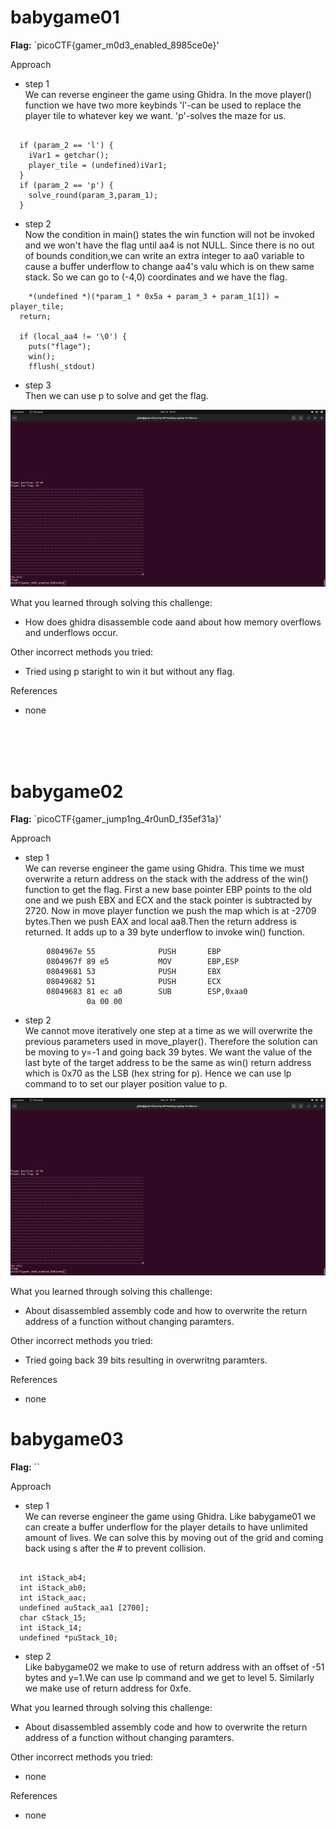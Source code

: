 # babygame01

**Flag:** `picoCTF{gamer_m0d3_enabled_8985ce0e}'


Approach

- step 1<br>
We can reverse engineer the game using Ghidra.
In the move player() function we have two more keybinds
'l'-can be used to replace the player tile to whatever key we want.
'p'-solves the maze for us.

```
  
  if (param_2 == 'l') {
    iVar1 = getchar();
    player_tile = (undefined)iVar1;
  }
  if (param_2 == 'p') {
    solve_round(param_3,param_1);
  }

```

- step 2<br>
Now the condition in main() states the win function will not be invoked and we won't have the flag until aa4 is not NULL.
Since there is no out of bounds condition,we can write an extra integer to aa0 variable to cause a buffer underflow to change aa4's valu which is on thew same stack.
So we can go to (-4,0) coordinates and we have the flag.

```
    *(undefined *)(*param_1 * 0x5a + param_3 + param_1[1]) = player_tile;
  return;

  if (local_aa4 != '\0') {
    puts("flage");
    win();
    fflush(_stdout)

```

- step 3<br>
Then we can use p to solve and get the flag.

![](https://github.com/adityachawla005/cryptonite_taskphase_Aditya/raw/main/TP2/Binary%20Exploitation/picoCTF/assets/b1.png)



What you learned through solving this challenge:
<br>
- How does ghidra disassemble code aand about how memory overflows and underflows occur.


Other incorrect methods you tried:
<br>
- Tried using p staright to win it but without any flag.


References
<br>
- none


<br>
<br>
<br>

# babygame02

**Flag:** `picoCTF{gamer_jump1ng_4r0unD_f35ef31a}'


Approach

- step 1<br>
We can reverse engineer the game using Ghidra.
This time we must overwrite a return address on the stack with the address of the win() function to get the flag.
First a new base pointer EBP points to the old one and we push EBX and ECX and the stack pointer is subtracted by 2720.
Now in move player function we push the map which is at -2709 bytes.Then we push EAX and local aa8.Then the return address is returned.
It adds up to a 39 byte underflow  to invoke win() function.

```
        0804967e 55              PUSH       EBP
        0804967f 89 e5           MOV        EBP,ESP
        08049681 53              PUSH       EBX
        08049682 51              PUSH       ECX
        08049683 81 ec a0        SUB        ESP,0xaa0
                 0a 00 00

```

- step 2<br>
We cannot move iteratively one step at a time as we will overwrite the previous parameters used in move_player().
Therefore the solution can be moving to y=-1 and going back 39 bytes.
We want the value of the last byte of the target address to be the same as win() return address which is 0x70 as the LSB (hex string for p).
Hence we can use lp command to to set our player position value to p.


![](https://github.com/adityachawla005/cryptonite_taskphase_Aditya/raw/main/TP2/Binary%20Exploitation/picoCTF/assets/b1.png)



What you learned through solving this challenge:
<br>
- About disassembled assembly code and how to overwrite the return address of a function without changing paramters.


Other incorrect methods you tried:
<br>
- Tried going back 39 bits resulting in overwritng paramters.


References
<br>
- none

# babygame03

**Flag:** ``


Approach

- step 1<br>
We can reverse engineer the game using Ghidra.
Like babygame01 we can create a buffer underflow for the player details to have unlimited amount of lives.
We can solve this by moving out of the grid and coming back using s after the # to prevent collision.

```
        
  int iStack_ab4;
  int iStack_ab0;
  int iStack_aac;
  undefined auStack_aa1 [2700];
  char cStack_15;
  int iStack_14;
  undefined *puStack_10;

```

- step 2<br>
Like babygame02 we make to use of return address with an offset of -51 bytes and y=1.We can use lp command and we get to level 5.
Similarly we make use of return address for 0xfe.




What you learned through solving this challenge:
<br>
- About disassembled assembly code and how to overwrite the return address of a function without changing paramters.


Other incorrect methods you tried:
<br>
- none


References
<br>
- none



